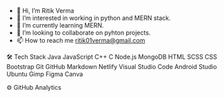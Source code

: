 - 👋 Hi, I’m Ritik Verma
- 👀 I’m interested in working in python and MERN stack.
- 🌱 I’m currently learning MERN.
- 💞️ I’m looking to collaborate on pyhton projects.
- 📫 How to reach me ritik01verma@gmail.com

<!---
Rtk-Vrm/Rtk-Vrm is a ✨ special ✨ repository because its `README.md` (this file) appears on your GitHub profile.
You can click the Preview link to take a look at your changes.
--->
🛠  Tech Stack
Java  JavaScript  C++  C
Node.js  MongoDB  HTML  SCSS  CSS  Bootstrap
Git  GitHub  Markdown  Netlify
Visual Studio Code  Android Studio  Ubuntu
Gimp  Figma  Canva

⚙️  GitHub Analytics

 
